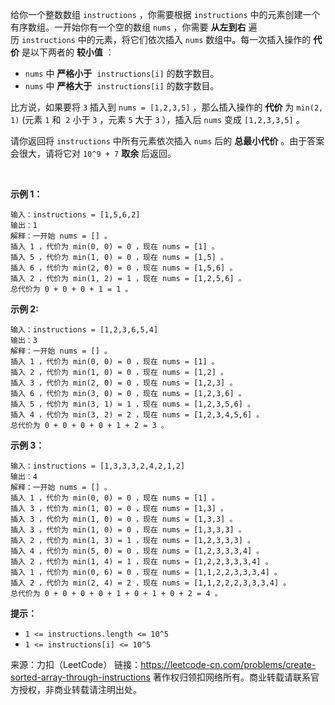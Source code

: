 给你一个整数数组 ```instructions``` ，你需要根据 ```instructions``` 中的元素创建一个有序数组。一开始你有一个空的数组 ```nums``` ，你需要 **从左到右** 遍历 ```instructions``` 中的元素，将它们依次插入 ```nums``` 数组中。每一次插入操作的 **代价** 是以下两者的 **较小值** ：

* ```nums``` 中 **严格小于**  ```instructions[i]``` 的数字数目。
* ```nums``` 中 **严格大于**  ```instructions[i]``` 的数字数目。

比方说，如果要将 ```3``` 插入到 ```nums = [1,2,3,5]``` ，那么插入操作的 **代价** 为 ```min(2, 1)``` (元素 ```1``` 和  ```2``` 小于 ```3``` ，元素 ```5``` 大于 ```3``` ），插入后 ```nums``` 变成 ```[1,2,3,3,5]``` 。

请你返回将 ```instructions``` 中所有元素依次插入 ```nums``` 后的 **总最小代价** 。由于答案会很大，请将它对 ```10^9 + 7``` **取余** 后返回。

 

**示例 1：**
```
输入：instructions = [1,5,6,2]
输出：1
解释：一开始 nums = [] 。
插入 1 ，代价为 min(0, 0) = 0 ，现在 nums = [1] 。
插入 5 ，代价为 min(1, 0) = 0 ，现在 nums = [1,5] 。
插入 6 ，代价为 min(2, 0) = 0 ，现在 nums = [1,5,6] 。
插入 2 ，代价为 min(1, 2) = 1 ，现在 nums = [1,2,5,6] 。
总代价为 0 + 0 + 0 + 1 = 1 。
```
**示例 2:**
```
输入：instructions = [1,2,3,6,5,4]
输出：3
解释：一开始 nums = [] 。
插入 1 ，代价为 min(0, 0) = 0 ，现在 nums = [1] 。
插入 2 ，代价为 min(1, 0) = 0 ，现在 nums = [1,2] 。
插入 3 ，代价为 min(2, 0) = 0 ，现在 nums = [1,2,3] 。
插入 6 ，代价为 min(3, 0) = 0 ，现在 nums = [1,2,3,6] 。
插入 5 ，代价为 min(3, 1) = 1 ，现在 nums = [1,2,3,5,6] 。
插入 4 ，代价为 min(3, 2) = 2 ，现在 nums = [1,2,3,4,5,6] 。
总代价为 0 + 0 + 0 + 0 + 1 + 2 = 3 。
```
**示例 3：**
```
输入：instructions = [1,3,3,3,2,4,2,1,2]
输出：4
解释：一开始 nums = [] 。
插入 1 ，代价为 min(0, 0) = 0 ，现在 nums = [1] 。
插入 3 ，代价为 min(1, 0) = 0 ，现在 nums = [1,3] 。
插入 3 ，代价为 min(1, 0) = 0 ，现在 nums = [1,3,3] 。
插入 3 ，代价为 min(1, 0) = 0 ，现在 nums = [1,3,3,3] 。
插入 2 ，代价为 min(1, 3) = 1 ，现在 nums = [1,2,3,3,3] 。
插入 4 ，代价为 min(5, 0) = 0 ，现在 nums = [1,2,3,3,3,4] 。
插入 2 ，代价为 min(1, 4) = 1 ，现在 nums = [1,2,2,3,3,3,4] 。
插入 1 ，代价为 min(0, 6) = 0 ，现在 nums = [1,1,2,2,3,3,3,4] 。
插入 2 ，代价为 min(2, 4) = 2 ，现在 nums = [1,1,2,2,2,3,3,3,4] 。
总代价为 0 + 0 + 0 + 0 + 1 + 0 + 1 + 0 + 2 = 4 。
```

**提示：**

* ```1 <= instructions.length <= 10^5```
* ```1 <= instructions[i] <= 10^5```

来源：力扣（LeetCode）
链接：https://leetcode-cn.com/problems/create-sorted-array-through-instructions
著作权归领扣网络所有。商业转载请联系官方授权，非商业转载请注明出处。
